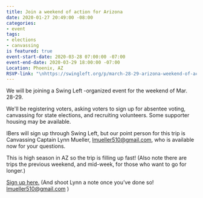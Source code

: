 ```yaml
---
title: Join a weekend of action for Arizona
date: 2020-01-27 20:49:00 -08:00
categories:
- event
tags:
- elections
- canvassing
is featured: true
event-start-date: 2020-03-28 07:00:00 -07:00
event-end-date: 2020-03-29 18:00:00 -07:00
Location: Phoenix, AZ
RSVP-link: "\nhttps://swingleft.org/p/march-28-29-arizona-weekend-of-action-in-phoenix "
---
```


We will be joining a Swing Left -organized event for the weekend of Mar. 28-29.

We'll be registering voters, asking voters to sign up for absentee voting, canvassing for state elections, and recruiting volunteers. Some supporter housing may be available.

IBers will sign up through Swing Left, but our point person for this trip is Canvassing Captain Lynn Mueller, lmueller510@gmail.com, who is available now for your questions.

This is high season in AZ so the trip is filling up fast! (Also note there are trips the previous weekend, and mid-week, for those who want to go for longer.)

[Sign up here.]( https://swingleft.org/p/march-28-29-arizona-weekend-of-action-in-phoenix  ) (And shoot Lynn a note once you’ve done so! lmueller510@gmail.com  )